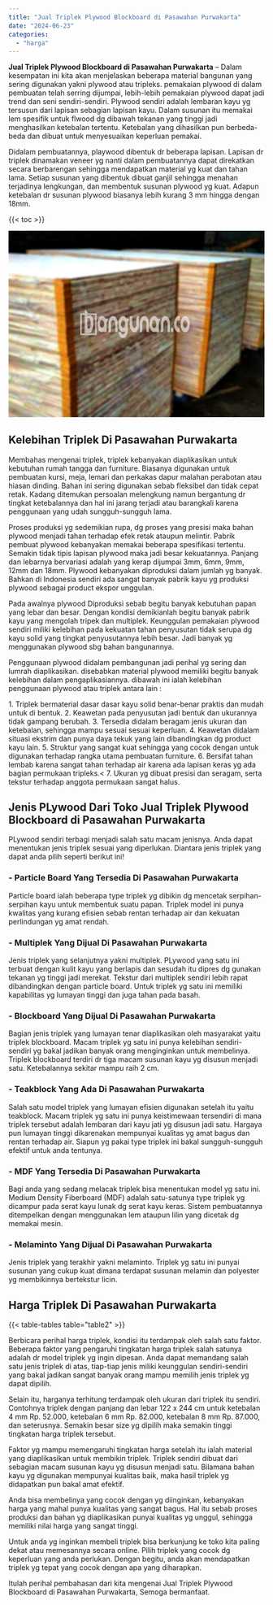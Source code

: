```yaml
---
title: "Jual Triplek Plywood Blockboard di Pasawahan Purwakarta"
date: "2024-06-23"
categories: 
  - "harga"
---
```


**Jual Triplek Plywood Blockboard di Pasawahan Purwakarta** – Dalam kesempatan ini kita akan menjelaskan beberapa material bangunan yang sering digunakan yakni plywood atau tripleks. pemakaian plywood di dalam pembuatan telah serring dijumpai, lebih-lebih pemakaian plywood dapat jadi trend dan seni sendiri-sendiri. Plywood sendiri adalah lembaran kayu yg tersusun dari lapisan sebagian lapisan kayu. Dalam susunan itu memakai lem spesifik untuk flwood dg dibawah tekanan yang tinggi jadi menghasilkan ketebalan tertentu. Ketebalan yang dihasilkan pun berbeda-beda dan dibuat untuk menyesuaikan keperluan pemakai.

Didalam pembuatannya, playwood dibentuk dr beberapa lapisan. Lapisan dr triplek dinamakan veneer yg nanti dalam pembuatannya dapat direkatkan secara berbarengan sehingga mendapatkan material yg kuat dan tahan lama. Setiap susunan yang dibentuk dibuat ganjil sehingga menahan terjadinya lengkungan, dan membentuk susunan plywood yg kuat. Adapun ketebalan dr susunan plywood biasanya lebih kurang 3 mm hingga dengan 18mm.

{{< toc >}}

![Jual Triplek Plywood Blockboard di Pasawahan Purwakarta](/images/jual-triplek-murah-23.png)

## Kelebihan Triplek Di Pasawahan Purwakarta

Membahas mengenai triplek, triplek kebanyakan diaplikasikan untuk kebutuhan rumah tangga dan furniture. Biasanya digunakan untuk pembuatan kursi, meja, lemari dan perkakas dapur malahan perabotan atau hiasan dinding. Bahan ini sering digunakan sebab fleksibel dan tidak cepat retak. Kadang ditemukan persoalan melengkung namun bergantung dr tingkat ketebalannya dan hal ini jarang terjadi atau barangkali karena penggunaan yang udah sungguh-sungguh lama.

Proses produksi yg sedemikian rupa, dg proses yang presisi maka bahan plywood menjadi tahan terhadap efek retak ataupun melintir. Pabrik pembuat plywood kebanyakan memakai beberapa spesifikasi tertentu. Semakin tidak tipis lapisan plywood maka jadi besar kekuatannya. Panjang dan lebarnya bervariasi adalah yang kerap dijumpai 3mm, 6mm, 9mm, 12mm dan 18mm. Plywood kebanyakan diproduksi dalam jumlah yg banyak. Bahkan di Indonesia sendiri ada sangat banyak pabrik kayu yg produksi plywood sebagai product ekspor unggulan.

Pada awalnya plywood Diproduksi sebab begitu banyak kebutuhan papan yang lebar dan besar. Dengan kondisi demikianlah begitu banyak pabrik kayu yang mengolah tripek dan multiplek. Keunggulan pemakaian plywood sendiri miliki kelebihan pada kekuatan tahan penyusutan tidak serupa dg kayu solid yang tingkat penyusutannya lebih besar. Jadi banyak yg menggunakan plywood sbg bahan bangunannya.

Penggunaan plywood didalam pembangunan jadi perihal yg sering dan lumrah diaplikasikan. disebabkan material plywood memiliki begitu banyak kelebihan dalam pengaplikasiannya. dibawah ini ialah kelebihan penggunaan plywood atau triplek antara lain :

1\. Triplek bermaterial dasar dasar kayu solid benar-benar praktis dan mudah untuk di bentuk. 2. Keawetan pada penyusutan jadi bentuk dan ukurannya tidak gampang berubah. 3. Tersedia didalam beragam jenis ukuran dan ketebalan, sehingga mampu sesuai sesuai keperluan. 4. Keawetan didalam situasi ekstrim dan punya daya tekuk yang lain dibandingkan dg product kayu lain. 5. Struktur yang sangat kuat sehingga yang cocok dengan untuk digunakan terhadap rangka utama pembuatan furniture. 6. Bersifat tahan lembab karena sangat tahan terhadap air karena ada lapisan keras yg ada bagian permukaan tripleks.< 7. Ukuran yg dibuat presisi dan seragam, serta tekstur terhadap anggota permukaan sangat halus.

## Jenis PLywood Dari Toko Jual Triplek Plywood Blockboard di Pasawahan Purwakarta

PLywood sendiri terbagi menjadi salah satu macam jenisnya. Anda dapat menentukan jenis triplek sesuai yang diperlukan. Diantara jenis triplek yang dapat anda pilih seperti berikut ini!

### \- Particle Board Yang Tersedia Di Pasawahan Purwakarta

Particle board ialah beberapa type triplek yg dibikin dg mencetak serpihan-serpihan kayu untuk membentuk suatu papan. Triplek model ini punya kwalitas yang kurang efisien sebab rentan terhadap air dan kekuatan perlindungan yg amat rendah.

### \- Multiplek Yang Dijual Di Pasawahan Purwakarta

Jenis triplek yang selanjutnya yakni multiplek. PLywood yang satu ini terbuat dengan kulit kayu yang berlapis dan sesudah itu dipres dg gunakan tekanan yg tinggi jadi merekat. Tekstur dari multiplek sendiri lebih rapat dibandingkan dengan particle board. Untuk triplek yg satu ini memiliki kapabilitas yg lumayan tinggi dan juga tahan pada basah.

### \- Blockboard Yang Dijual Di Pasawahan Purwakarta

Bagian jenis triplek yang lumayan tenar diaplikasikan oleh masyarakat yaitu triplek blockboard. Macam triplek yg satu ini punya kelebihan sendiri-sendiri yg bakal jadikan banyak orang menginginkan untuk membelinya. Triplek blockboard terdiri dr tiga macam susunan kayu yg disusun menjadi satu. Ketebalannya sekitar mampu raih 2 cm.

### \- Teakblock Yang Ada Di Pasawahan Purwakarta

Salah satu model triplek yang lumayan efisien digunakan setelah itu yaitu teakblock. Macam triplek yg satu ini punya keistimewaan tersendiri di mana triplek tersebut adalah lembaran dari kayu jati yg disusun jadi satu. Hargaya pun lumayan tinggi dikarenakan mempunyai kualitas yg amat bagus dan rentan terhadap air. Siapun yg pakai type triplek ini bakal sungguh-sungguh efektif untuk anda tentunya.

### \- MDF Yang Tersedia Di Pasawahan Purwakarta

Bagi anda yang sedang melacak triplek bisa menentukan model yg satu ini. Medium Density Fiberboard (MDF) adalah satu-satunya type triplek yg dicampur pada serat kayu lunak dg serat kayu keras. Sistem pembuatannya ditempelkan dengan menggunakan lem ataupun lilin yang dicetak dg memakai mesin.

### \- Melaminto Yang Dijual Di Pasawahan Purwakarta

Jenis triplek yang terakhir yakni melaminto. Triplek yg satu ini punyai susunan yang cukup kuat dimana terdapat susunan melamin dan polyester yg membikinnya bertekstur licin.

## Harga Triplek Di Pasawahan Purwakarta

{{< table-tables table="table2" >}}

Berbicara perihal harga triplek, kondisi itu terdampak oleh salah satu faktor. Beberapa faktor yang pengaruhi tingkatan harga triplek salah satunya adalah dr model triplek yg ingin dipesan. Anda dapat memandang salah satu jenis triplek di atas, tiap-tiap jenis miliki keunggulan sendiri-sendiri yang bakal jadikan sangat banyak orang mampu memilih jenis triplek yg dapat dipilih.

Selain itu, harganya terhitung terdampak oleh ukuran dari triplek itu sendiri. Contohnya triplek dengan panjang dan lebar 122 x 244 cm untuk ketebalan 4 mm Rp. 52.000, ketebalan 6 mm Rp. 82.000, ketebalan 8 mm Rp. 87.000, dan seterusnya. Semakin besar size yg dipilih maka semakin tinggi tingkatan harga triplek tersebut.

Faktor yg mampu memengaruhi tingkatan harga setelah itu ialah material yang diaplikasikan untuk membikin triplek. Triplek sendiri dibuat dari sebagian macam susunan kayu yg disusun menjadi satu. Bilamana bahan kayu yg digunakan mempunyai kualitas baik, maka hasil triplek yg didapatkan pun bakal amat efektif.

Anda bisa membelinya yang cocok dengan yg diinginkan, kebanyakan harga yang mahal punya kualitas yang sangat bagus. Hal itu sebab proses produksi dan bahan yg diaplikasikan punyai kualitas yg unggul, sehingga memiliki nilai harga yang sangat tinggi.

Untuk anda yg inginkan membeli triplek bisa berkunjung ke toko kita paling dekat atau memesannya secara online. Pilih triplek yang cocok dg keperluan yang anda perlukan. Dengan begitu, anda akan mendapatkan triplek yg tepat yang cocok dengan apa yang diharapkan.

Itulah perihal pembahasan dari kita mengenai Jual Triplek Plywood Blockboard di Pasawahan Purwakarta, Semoga bermanfaat.
